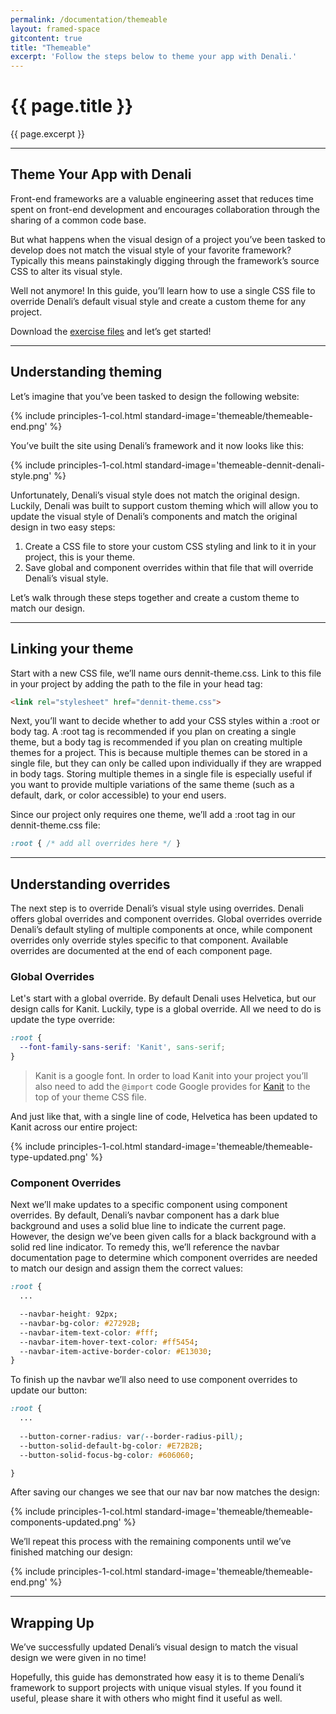 ```yaml
---
permalink: /documentation/themeable
layout: framed-space
gitcontent: true
title: "Themeable"
excerpt: 'Follow the steps below to theme your app with Denali.'
---
```


# {{ page.title }}
{{ page.excerpt }}

***

## Theme Your App with Denali

Front-end frameworks are a valuable engineering asset that reduces time spent on front-end development and encourages collaboration through the sharing of a common code base.

But what happens when the visual design of a project you’ve been tasked to develop does not match the visual style of your favorite framework? Typically this means painstakingly digging through the framework’s source CSS to alter its visual style.

Well not anymore! In this guide, you’ll learn how to use a single CSS file to override Denali’s default visual style and create a custom theme for any project.

Download the <a href="/assets/downloads/guides/themeable-guide.zip" download>exercise files</a> and let’s get started!

***

## Understanding theming
Let’s imagine that you’ve been tasked to design the following website:

{% include principles-1-col.html
  standard-image='themeable/themeable-end.png'
%}

You’ve built the site using Denali’s framework and it now looks like this:

{% include principles-1-col.html
  standard-image='themeable-dennit-denali-style.png'
%}

Unfortunately, Denali’s visual style does not match the original design. Luckily, Denali was built to support custom theming which will allow you to update the visual style of Denali’s components and match the original design in two easy steps:

1. Create a CSS file to store your custom CSS styling and link to it in your project, this is your theme.
2. Save global and component overrides within that file that will override Denali’s visual style.

Let’s walk through these steps together and create a custom theme to match our design.

***

## Linking your theme
Start with a new CSS file, we’ll name ours dennit-theme.css. Link to this file in your project by adding the path to the file in your head tag:

```html
<link rel="stylesheet" href="dennit-theme.css">
```

Next, you’ll want to decide whether to add your CSS styles within a :root or body tag. A :root tag is recommended if you plan on creating a single theme, but a body tag is recommended if you plan on creating multiple themes for a project. This is because multiple themes can be stored in a single file, but they can only be called upon individually if they are wrapped in body tags. Storing multiple themes in a single file is especially useful if you want to provide multiple variations of the same theme (such as a default, dark, or color accessible) to your end users.

Since our project only requires one theme, we’ll add a :root tag in our dennit-theme.css file:

```css
:root { /* add all overrides here */ }
```

***

## Understanding overrides
The next step is to override Denali’s visual style using overrides. Denali offers global overrides and component overrides. Global overrides override Denali’s default styling of multiple components at once, while component overrides only override styles specific to that component. Available overrides are documented at the end of each component page.

### Global Overrides
Let's start with a global override. By default Denali uses Helvetica, but our design calls for Kanit. Luckily, type is a global override. All we need to do is update the type override:

```css
:root {
  --font-family-sans-serif: 'Kanit', sans-serif;
}
```
> Kanit is a google font. In order to load Kanit into your project you’ll also need to add the `@import` code Google provides for [Kanit](https://fonts.google.com/specimen/Kanit?selection.family=Kanit) to the top of your theme CSS file.

And just like that, with a single line of code, Helvetica has been updated to Kanit across our entire project:

{% include principles-1-col.html
  standard-image='themeable/themeable-type-updated.png'
%}

### Component Overrides
Next we’ll make updates to a specific component using component overrides. By default, Denali’s navbar component has a dark blue background and uses a solid blue line to indicate the current page. However, the design we’ve been given calls for a black background with a solid red line indicator. To remedy this, we’ll reference the navbar documentation page to determine which component overrides are needed to match our design and assign them the correct values:

```css
:root {
  ...

  --navbar-height: 92px;
  --navbar-bg-color: #27292B;
  --navbar-item-text-color: #fff;
  --navbar-item-hover-text-color: #ff5454;
  --navbar-item-active-border-color: #E13030;
}
```

To finish up the navbar we’ll also need to use component overrides to update our button: 

```css
:root {
  ...
  
  --button-corner-radius: var(--border-radius-pill);
  --button-solid-default-bg-color: #E72B2B;
  --button-solid-focus-bg-color: #606060;

}
```

After saving our changes we see that our nav bar now matches the design:

{% include principles-1-col.html
  standard-image='themeable/themeable-components-updated.png'
%}

We’ll repeat this process with the remaining components until we’ve finished matching our design:

{% include principles-1-col.html
  standard-image='themeable/themeable-end.png'
%}

***

## Wrapping Up
We’ve successfully updated Denali’s visual design to match the visual design we were given in no time!

Hopefully, this guide has demonstrated how easy it is to theme Denali’s framework to support projects with unique visual styles. If you found it useful, please share it with others who might find it useful as well.

